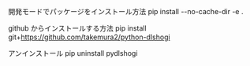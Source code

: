 開発モードでパッケージをインストール方法
pip install --no-cache-dir -e .

github からインストールする方法
pip install git+https://github.com/takemura2/python-dlshogi

アンインストール
pip uninstall pydlshogi
